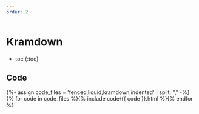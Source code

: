 ```yaml
---
order: 2
---
```


# Kramdown

* toc
{:toc}

## Code

<div class="grid">
{%- assign code_files = 'fenced,liquid,kramdown,indented' | split: "," -%}
{% for code in code_files %}{% include code/{{ code }}.html %}{% endfor %}
</div>
